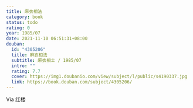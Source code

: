 ```yaml
---
title: 麻衣相法
category: book
status: todo
rating: 0
year: 1985/07
date: 2021-11-10 06:51:31+08:00
douban:
  id: "4305206"
  title: 麻衣相法
  subtitle: 麻衣相士 / 1985/07
  intro: ""
  rating: 7.7
  cover: https://img1.doubanio.com/view/subject/l/public/s4190337.jpg
  link: https://book.douban.com/subject/4305206/
---
```


Via 红楼
